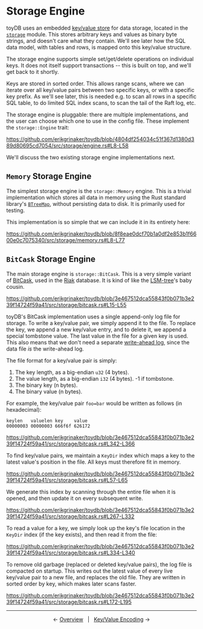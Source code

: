 # Storage Engine

toyDB uses an embedded [key/value store](https://en.wikipedia.org/wiki/Key–value_database) for data
storage, located in the [`storage`](https://github.com/erikgrinaker/toydb/tree/213e5c02b09f1a3cac6a8bbd0a81773462f367f5/src/storage)
module. This stores arbitrary keys and values as binary byte strings, and doesn't care what they
contain. We'll see later how the SQL data model, with tables and rows, is mapped onto this key/value
structure.

The storage engine supports simple set/get/delete operations on individual keys. It does not itself
support transactions -- this is built on top, and we'll get back to it shortly.

Keys are stored in sorted order. This allows range scans, where we can iterate over all key/value
pairs between two specific keys, or with a specific key prefix. As we'll see later, this is needed
e.g. to scan all rows in a specific SQL table, to do limited SQL index scans, to scan the tail of
the Raft log, etc.

The storage engine is pluggable: there are multiple implementations, and the user can choose which
one to use in the config file. These implement the `storage::Engine` trait:

https://github.com/erikgrinaker/toydb/blob/4804df254034c51f367d1380d389d80695cd7054/src/storage/engine.rs#L8-L58

We'll discuss the two existing storage engine implementations next.

## `Memory` Storage Engine

The simplest storage engine is the `storage::Memory` engine. This is a trivial implementation which
stores all data in memory using the Rust standard library's
[`BTreeMap`](https://doc.rust-lang.org/std/collections/struct.BTreeMap.html), without persisting
data to disk. It is primarily used for testing.

This implementation is so simple that we can include it in its entirety here:

https://github.com/erikgrinaker/toydb/blob/8f8eae0dcf70b1a0df2e853b1f6600e0c7075340/src/storage/memory.rs#L8-L77

## `BitCask` Storage Engine

The main storage engine is `storage::BitCask`. This is a very simple variant of
[BitCask](https://riak.com/assets/bitcask-intro.pdf), used in the [Riak](https://riak.com/)
database. It is kind of like the [LSM-tree](https://en.wikipedia.org/wiki/Log-structured_merge-tree)'s
baby cousin.

https://github.com/erikgrinaker/toydb/blob/3e467512dca55843f0b071b3e239f14724f59a41/src/storage/bitcask.rs#L15-L55

toyDB's BitCask implementation uses a single append-only log file for storage. To write a key/value
pair, we simply append it to the file. To replace the key, we append a new key/value entry, and to
delete it, we append a special tombstone value. The last value in the file for a given key is used.
This also means that we don't need a separate [write-ahead log](https://en.wikipedia.org/wiki/Write-ahead_logging),
since the data file _is_ the write-ahead log.

The file format for a key/value pair is simply:

1. The key length, as a big-endian `u32` (4 bytes).
2. The value length, as a big-endian `i32` (4 bytes). -1 if tombstone.
3. The binary key (n bytes).
4. The binary value (n bytes).

For example, the key/value pair `foo=bar` would be written as follows (in hexadecimal):

```
keylen   valuelen key    value
00000003 00000003 666f6f 626172
```

https://github.com/erikgrinaker/toydb/blob/3e467512dca55843f0b071b3e239f14724f59a41/src/storage/bitcask.rs#L342-L366

To find key/value pairs, we maintain a `KeyDir` index which maps a key to the latest value's
position in the file. All keys must therefore fit in memory.

https://github.com/erikgrinaker/toydb/blob/3e467512dca55843f0b071b3e239f14724f59a41/src/storage/bitcask.rs#L57-L65

We generate this index by scanning through the entire file when it is opened, and then update it on
every subsequent write.

https://github.com/erikgrinaker/toydb/blob/3e467512dca55843f0b071b3e239f14724f59a41/src/storage/bitcask.rs#L267-L332

To read a value for a key, we simply look up the key's file location in the `KeyDir` index (if the
key exists), and then read it from the file:

https://github.com/erikgrinaker/toydb/blob/3e467512dca55843f0b071b3e239f14724f59a41/src/storage/bitcask.rs#L334-L340

To remove old garbage (replaced or deleted key/value pairs), the log file is compacted on startup.
This writes out the latest value of every live key/value pair to a new file, and replaces the old
file. They are written in sorted order by key, which makes later scans faster.

https://github.com/erikgrinaker/toydb/blob/3e467512dca55843f0b071b3e239f14724f59a41/src/storage/bitcask.rs#L172-L195

---

<p align="center">
← <a href="overview.md">Overview</a> &nbsp; | &nbsp; <a href="encoding.md">Key/Value Encoding</a> →
</p>